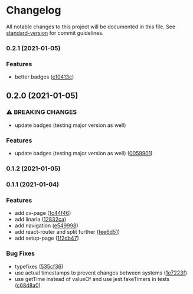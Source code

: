 # Changelog

All notable changes to this project will be documented in this file. See [standard-version](https://github.com/conventional-changelog/standard-version) for commit guidelines.

### 0.2.1 (2021-01-05)


### Features

* better badges ([e10413c](https://github.com/lapanti/lapanti.github.io/commit/e10413c6ebd534133fb3c0803b2922352c4db703))

## 0.2.0 (2021-01-05)


### ⚠ BREAKING CHANGES

* update badges (testing major version as well)

### Features

* update badges (testing major version as well) ([0059901](https://github.com/lapanti/lapanti.github.io/commit/0059901f7a343cb75da15417e2274df593ddbcf8))

### 0.1.2 (2021-01-05)

### 0.1.1 (2021-01-04)


### Features

* add cv-page ([1c44f46](https://github.com/lapanti/lapanti.github.io/commit/1c44f46d1a8896d51c268def43340503cc5a50b2))
* add linaria ([12832ca](https://github.com/lapanti/lapanti.github.io/commit/12832ca3a9054bd9969c69e9a80eecdd9403a253))
* add navigation ([e549998](https://github.com/lapanti/lapanti.github.io/commit/e549998b16ae429fb80bb74256c214aa8687fccb))
* add react-router and split further ([fee6d51](https://github.com/lapanti/lapanti.github.io/commit/fee6d51dc0125070cad544b6feb79b1a8c503ee1))
* add setup-page ([1f2db47](https://github.com/lapanti/lapanti.github.io/commit/1f2db478f6b30880ba439638eaebfb609bd3cf6f))


### Bug Fixes

* typefixes ([535cf36](https://github.com/lapanti/lapanti.github.io/commit/535cf366808ddbcbf9316d3fe046f7410f53a127))
* use actual timestamps to prevent changes between systems ([1e7223f](https://github.com/lapanti/lapanti.github.io/commit/1e7223f99cd9156f2cf50ff433eb2537ed407f30))
* use getTime instead of valueOf and use jest.fakeTimers in tests ([c68d8a0](https://github.com/lapanti/lapanti.github.io/commit/c68d8a0d6a274201cc0cbd47edad964adc3d81fa))
